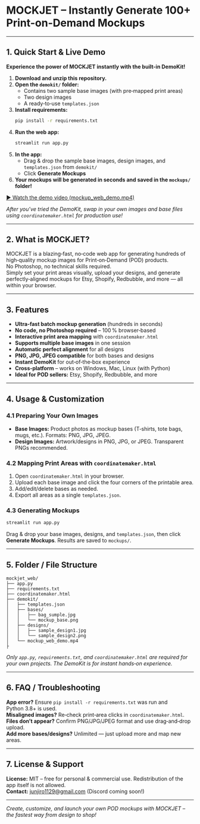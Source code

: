 # MOCKJET – Instantly Generate 100+ Print-on-Demand Mockups

---

## 1. Quick Start & Live Demo

**Experience the power of MOCKJET instantly with the built-in DemoKit!**

1. **Download and unzip this repository.**
2. **Open the `demokit/` folder:**  
   - Contains two sample base images (with pre‑mapped print areas)  
   - Two design images  
   - A ready‑to‑use `templates.json`
3. **Install requirements:**
   ```bash
   pip install -r requirements.txt
   ```
4. **Run the web app:**
   ```bash
   streamlit run app.py
   ```
5. **In the app:**  
   - Drag & drop the sample base images, design images, and `templates.json` from `demokit/`
   - Click **Generate Mockups**
6. **Your mockups will be generated in seconds and saved in the `mockups/` folder!**

[▶️ Watch the demo video (mockup_web_demo.mp4)](demokit/mockup_web_demo.mp4)

*After you’ve tried the DemoKit, swap in your own images and base files using `coordinatemaker.html` for production use!*

---

## 2. What is MOCKJET?

MOCKJET is a blazing‑fast, no‑code web app for generating hundreds of high‑quality mockup images for Print‑on‑Demand (POD) products.  
No Photoshop, no technical skills required.  
Simply set your print areas visually, upload your designs, and generate perfectly‑aligned mockups for Etsy, Shopify, Redbubble, and more — all within your browser.

---

## 3. Features

- **Ultra‑fast batch mockup generation** (hundreds in seconds)  
- **No code, no Photoshop required** – 100 % browser‑based  
- **Interactive print area mapping** with `coordinatemaker.html`  
- **Supports multiple base images** in one session  
- **Automatic perfect alignment** for all designs  
- **PNG, JPG, JPEG compatible** for both bases and designs  
- **Instant DemoKit** for out‑of‑the‑box experience  
- **Cross‑platform** – works on Windows, Mac, Linux (with Python)  
- **Ideal for POD sellers:** Etsy, Shopify, Redbubble, and more  

---

## 4. Usage & Customization

### 4.1 Preparing Your Own Images
- **Base Images:** Product photos as mockup bases (T‑shirts, tote bags, mugs, etc.). Formats: PNG, JPG, JPEG.  
- **Design Images:** Artwork/designs in PNG, JPG, or JPEG. Transparent PNGs recommended.

### 4.2 Mapping Print Areas with `coordinatemaker.html`
1. Open `coordinatemaker.html` in your browser.  
2. Upload each base image and click the four corners of the printable area.  
3. Add/edit/delete bases as needed.  
4. Export all areas as a single `templates.json`.

### 4.3 Generating Mockups
```bash
streamlit run app.py
```
Drag & drop your base images, designs, and `templates.json`, then click **Generate Mockups**. Results are saved to `mockups/`.

---

## 5. Folder / File Structure
```
mockjet_web/
├── app.py
├── requirements.txt
├── coordinatemaker.html
├── demokit/
│   ├── templates.json
│   ├── bases/
│   │   ├── bag_sumple.jpg
│   │   └── mockup_base.png
│   ├── designs/
│   │   ├── sample_design1.jpg
│   │   └── sample_design2.png
│   └── mockup_web_demo.mp4
├
```
*Only `app.py`, `requirements.txt`, and `coordinatemaker.html` are required for your own projects. The DemoKit is for instant hands‑on experience.*

---

## 6. FAQ / Troubleshooting
**App error?** Ensure `pip install -r requirements.txt` was run and Python 3.8+ is used.  
**Misaligned images?** Re‑check print‑area clicks in `coordinatemaker.html`.  
**Files don’t appear?** Confirm PNG/JPG/JPEG format and use drag‑and‑drop upload.  
**Add more bases/designs?** Unlimited — just upload more and map new areas.

---

## 7. License & Support
**License:** MIT – free for personal & commercial use. Redistribution of the app itself is not allowed.  
**Contact:** junjiro1129@gmail.com (Discord coming soon!)

---

*Create, customize, and launch your own POD mockups with MOCKJET – the fastest way from design to shop!*
